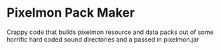 # Pixelmon Pack Maker
Crappy code that builds pixelmon resource and data packs out of some horrific hard coded sound directories and a passed in pixelmon.jar